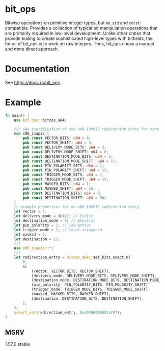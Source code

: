 # bit_ops

Bitwise operations on primitive integer types, but `no_std` and `const`-compatible.
Provides a collection of typical bit manipulation operations that are primarily
required in low-level development. Unlike other crates that provide tooling to
create sophisticated high-level types with bitfields, the focus of bit_ops is
to work on raw integers. Thus, bit_ops chose a manual and more direct approach.

# Documentation

See <https://docs.rs/bit_ops>.

# Example

<!-- copied from lib.rs -->
```rust
fn main() {
    use bit_ops::bitops_u64;

    /// See specification of the x86 IOAPIC redirection entry for more details.
    mod x86_ioapic {
        pub const VECTOR_BITS: u64 = 8;
        pub const VECTOR_SHIFT: u64 = 0;
        pub const DELIVERY_MODE_BITS: u64 = 3;
        pub const DELIVERY_MODE_SHIFT: u64 = 8;
        pub const DESTINATION_MODE_BITS: u64 = 1;
        pub const DESTINATION_MODE_SHIFT: u64 = 11;
        pub const PIN_POLARITY_BITS: u64 = 1;
        pub const PIN_POLARITY_SHIFT: u64 = 13;
        pub const TRIGGER_MODE_BITS: u64 = 1;
        pub const TRIGGER_MODE_SHIFT: u64 = 15;
        pub const MASKED_BITS: u64 = 1;
        pub const MASKED_SHIFT: u64 = 16;
        pub const DESTINATION_BITS: u64 = 8;
        pub const DESTINATION_SHIFT: u64 = 56;
    }
    // example properties for an x86 IOAPIC redirection entry
    let vector = 7;
    let delivery_mode = 0b111; // ExtInt
    let destination_mode = 0; // physical
    let pin_polarity = 1; // low-active
    let trigger_mode = 1; // level-triggered
    let masked = 1;
    let destination = 13;
    //!
    use x86_ioapic::*;
    //!
    let redirection_entry = bitops_u64::set_bits_exact_n(
        0,
        &[
            (vector, VECTOR_BITS, VECTOR_SHIFT),
            (delivery_mode, DELIVERY_MODE_BITS, DELIVERY_MODE_SHIFT),
            (destination_mode, DESTINATION_MODE_BITS, DESTINATION_MODE_SHIFT),
            (pin_polarity, PIN_POLARITY_BITS, PIN_POLARITY_SHIFT),
            (trigger_mode, TRIGGER_MODE_BITS, TRIGGER_MODE_SHIFT),
            (masked, MASKED_BITS, MASKED_SHIFT),
            (destination, DESTINATION_BITS, DESTINATION_SHIFT),
        ],
    );
    assert_eq!(redirection_entry, 0xd0000000001a707);
}
```

## MSRV

1.57.0 stable
